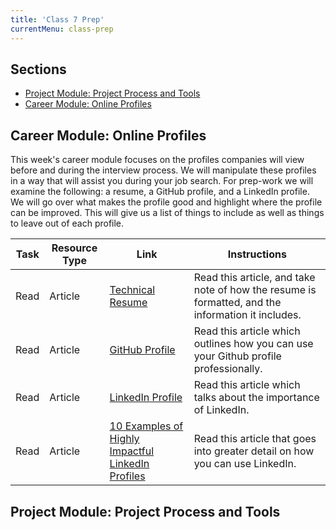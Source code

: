 ```yaml
---
title: 'Class 7 Prep'
currentMenu: class-prep
---
```

## Sections

- [Project Module: Project Process and Tools](#project-module-project-process-and-tools)
- [Career Module: Online Profiles](#career-module:-online-profiles)

## Career Module: Online Profiles

This week's career module focuses on the profiles companies will view before and during the interview process. We will manipulate these profiles in a way that will assist you during your job search. For prep-work we will examine the following: a resume, a GitHub profile, and a LinkedIn profile. We will go over what makes the profile good and highlight where the profile can be improved. This will give us a list of things to include as well as things to leave out of each profile.

Task | Resource Type | Link | Instructions
|----|---------------|------|-------------|
Read | Article | [Technical Resume](../../articles/technical-resume/) | Read this article, and take note of how the resume is formatted, and the information it includes.
Read | Article | [GitHub Profile](../../articles/github-profile/) | Read this article which outlines how you can use your Github profile professionally.
Read | Article | [LinkedIn Profile](../../articles/linkedin-profile/) | Read this article which talks about the importance of LinkedIn.
Read | Article | [10 Examples of Highly Impactful LinkedIn Profiles](https://komarketing.com/blog/10-examples-highly-impactful-linkedin-profiles/) | Read this article that goes into greater detail on how you can use LinkedIn.


## Project Module: Project Process and Tools
